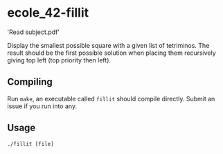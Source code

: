 # ecole_42-fillit

'Read subject.pdf'

Display the smallest possible square with a given list of tetriminos. The result should be the first possible solution when placing them recursively giving top left (top priority then left).

## Compiling
Run `make`, an executable called `fillit` should compile directly. Submit
an issue if you run into any.

## Usage
`./fillit [file]`
